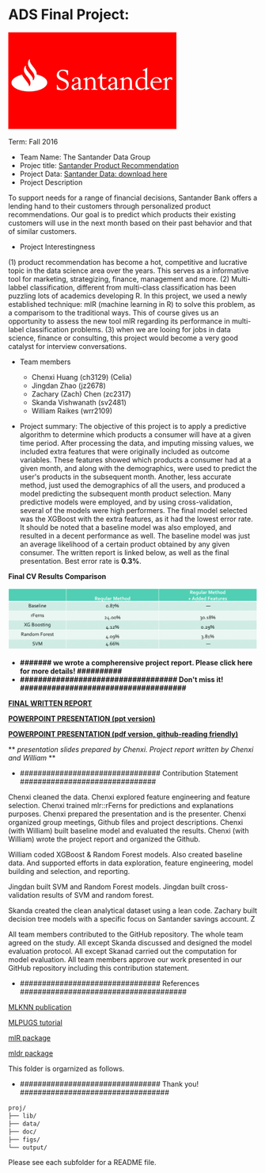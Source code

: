 # ADS Final Project: 

![image](https://github.com/TZstatsADS/Fall2016-proj5-grp3/blob/master/figs/santander%20logo.gif)

Term: Fall 2016

+ Team Name: The Santander Data Group
+ Projec title: [Santander Product Recommendation](https://www.kaggle.com/c/santander-product-recommendation)
+ Project Data: [Santander Data: download here](https://www.kaggle.com/c/santander-product-recommendation/data)
+ Project Description

To support needs for a range of financial decisions, Santander Bank offers a lending hand to their customers through personalized product recommendations. Our goal is to predict which products their existing customers will use in the next month based on their past behavior and that of similar customers.

+ Project Interestingness

(1) product recommendation has become a hot, competitive and lucrative topic in the data science area over the years. This serves as a informative tool for marketing, strategizing, finance, management and more. (2) Multi-labbel classification, different from multi-class classification has been puzzling lots of academics developing R. In this project, we used a newly established technique: mlR (machine learning in R) to solve this problem, as a comparisom to the traditional ways. This of course gives us an opportunity to assess the new tool mlR regarding its performance in multi-label classification problems. (3) when we are looing for jobs in data science, finance or consulting, this project would become a very good catalyst for interview conversations. 

+ Team members
	+ Chenxi Huang (ch3129) (Celia)
	+ Jingdan Zhao (jz2678)
	+ Zachary (Zach) Chen (zc2317)
	+ Skanda Vishwanath (sv2481)
	+ William Raikes (wrr2109)


+ Project summary: The objective of this project is to apply a predictive algorithm to determine which products a consumer will have at a given time period. After processing the data, and imputing missing values, we included extra features that were originally included as outcome variables. These features showed which products a consumer had at a given month, and along with the demographics, were used to predict the user's products in the subsequent month. Another, less accurate method, just used the demographics of all the users, and produced a model predicting the subsequent month product selection. Many predictive models were employed, and by using cross-validation, several of the models were high performers. The final model selected was the XGBoost with the extra features, as it had the lowest error rate. It should be noted that a baseline model was also employed, and resulted in a decent performance as well. The baseline model was just an average likelihood of a certain product obtained by any given consumer. The written report is linked below, as well as the final presentation. Best error rate is **0.3%**.


**Final CV Results Comparison**

![image](https://github.com/TZstatsADS/Fall2016-proj5-grp3/blob/master/figs/finalresults.png)


+ **####### we wrote a compherensive project report. Please click here for more details! ##########**
+ **################################### Don't miss it! #####################################**

[**FINAL WRITTEN REPORT**](https://github.com/TZstatsADS/Fall2016-proj5-grp3/blob/master/project%205%20report_chenxi.pdf)

[**POWERPOINT PRESENTATION (ppt version)**](https://github.com/TZstatsADS/Fall2016-proj5-grp3/blob/master/doc/proj5grp3_presentation_chenxi.pptx)

[**POWERPOINT PRESENTATION (pdf version, github-reading friendly)**](https://github.com/TZstatsADS/Fall2016-proj5-grp3/blob/master/proj5grp3_presentation_chenxi.pdf)

** *presentation slides prepared by Chenxi. Project report written by Chenxi and William* **






+ ################################ Contribution Statement ###############################


Chenxi cleaned the data. Chenxi explored feature engineering and feature selection. Chenxi trained mlr::rFerns for predictions and explanations purposes. Chenxi prepared the presentation and is the presenter. Chenxi organized group meetings, Github files and project descriptions. Chenxi (with William) built baseline model and evaluated the results. Chenxi (with William) wrote the project report and organized the Github.

William coded XGBoost & Random Forest models.  Also created baseline data.  And supported efforts in data exploration, feature engineering, model building and selection, and reporting.

Jingdan built SVM and Random Forest models. Jingdan built cross-validation results of SVM and random forest. 

Skanda created the clean analytical dataset using a lean code. 
Zachary built decision tree models with a specific focus on Santander savings account. Z

All team members contributed to the GitHub repository. The whole team agreed on the study.
All except Skanda discussed and designed the model evaluation protocol. 
All except Skanad carried out the computation for model evaluation. 
All team members approve our work presented in our GitHub repository including this contribution statement.


+ ################################ References ######################################

[MLKNN publication](http://cs.nju.edu.cn/zhouzh/zhouzh.files/publication/pr07.pdf) 

[MLPUGS tutorial](https://cran.r-project.org/web/packages/MLPUGS/vignettes/tutorial.html)

[mlR package](https://mlr-org.github.io/mlr-tutorial/release/html/multilabel/index.html#predict)

[mldr package](https://cran.r-project.org/web/packages/mldr/vignettes/mldr.pdf)

This folder is orgarnized as follows.


+ ################################ Thank you! ##################################
```
proj/
├── lib/
├── data/
├── doc/
├── figs/
└── output/
```

Please see each subfolder for a README file.
